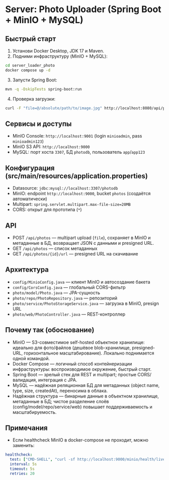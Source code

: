 # Server: Photo Uploader (Spring Boot + MinIO + MySQL)

## Быстрый старт
1. Установи Docker Desktop, JDK 17 и Maven.
2. Подними инфраструктуру (MinIO + MySQL):
```bash
cd server_loader_photo
docker compose up -d
```
3. Запусти Spring Boot:
```bash
mvn -q -DskipTests spring-boot:run
```
4. Проверка загрузки:
```bash
curl -F "file=@/absolute/path/to/image.jpg" http://localhost:8080/api/photos
```

## Сервисы и доступы
- MinIO Console: `http://localhost:9001` (login `minioadmin`, pass `minioadmin123`)
- MinIO S3 API: `http://localhost:9000`
- MySQL: порт хоста `3307`, БД `photodb`, пользователь `app`/`app123`

## Конфигурация (src/main/resources/application.properties)
- Datasource: `jdbc:mysql://localhost:3307/photodb`
- MinIO: endpoint `http://localhost:9000`, bucket `photos` (создаётся автоматически)
- Multipart: `spring.servlet.multipart.max-file-size=20MB`
- CORS: открыт для прототипа (`*`)

## API
- POST `/api/photos` — multipart upload (`file`), сохраняет в MinIO и метаданные в БД, возвращает JSON с данными и presigned URL.
- GET `/api/photos` — список метаданных
- GET `/api/photos/{id}/url` — presigned URL на скачивание

## Архитектура
- `config/MinioConfig.java` — клиент MinIO и автосоздание бакета
- `config/CorsConfig.java` — глобальный CORS-фильтр
- `photo/model/Photo.java` — JPA-сущность
- `photo/repo/PhotoRepository.java` — репозиторий
- `photo/service/PhotoStorageService.java` — загрузка в MinIO, presign URL
- `photo/web/PhotoController.java` — REST-контроллер

## Почему так (обоснование)
- MinIO — S3-совместимое self-hosted объектное хранилище: идеально для фото/файлов (дешёвое blob-хранилище, presigned-URL, горизонтальное масштабирование). Локально поднимается одной командой.
- Docker Compose — логичный способ контейнеризации инфраструктуры: воспроизводимое окружение, быстрый старт.
- Spring Boot — зрелый стек для REST и multipart; простые CORS/валидация, интеграция с JPA.
- MySQL — надёжная реляционная БД для метаданных (object name, type, size, createdAt), переносима в облака.
- Надёжная структура — бинарные данные в объектном хранилище, метаданные в БД; чистое разделение слоёв (config/model/repo/service/web) повышает поддерживаемость и масштабируемость.

## Примечания
- Если healthcheck MinIO в docker-compose не проходит, можно заменить:
```yaml
healthcheck:
  test: ["CMD-SHELL", "curl -sf http://localhost:9000/minio/health/live || exit 1"]
  interval: 5s
  timeout: 5s
  retries: 20
```
